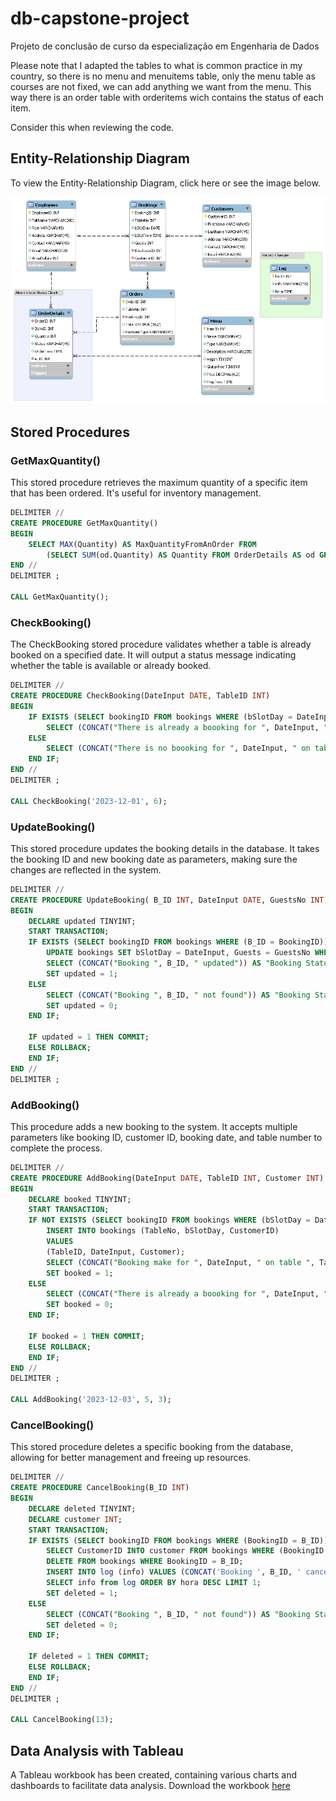 # db-capstone-project
Projeto de conclusão de curso da especialização em Engenharia de Dados

Please note that I adapted the tables to what is common practice in my country, so there is no menu and menuitems table, only the menu table as courses are not fixed, we can add anything we want from the menu.
This way there is an order table with orderitems wich contains the status of each item.

Consider this when reviewing the code.

## Entity-Relationship Diagram

To view the Entity-Relationship Diagram, click here or see the image below.

![Diagram](./LittleLemon-ERDiagram.png)

## Stored Procedures

### GetMaxQuantity()
This stored procedure retrieves the maximum quantity of a specific item that has been ordered. It's useful for inventory management.

```sql
DELIMITER // 
CREATE PROCEDURE GetMaxQuantity()
BEGIN 
    SELECT MAX(Quantity) AS MaxQuantityFromAnOrder FROM
		(SELECT SUM(od.Quantity) AS Quantity FROM OrderDetails AS od GROUP BY od.OrderID) AS Qtd;
END //
DELIMITER ;

CALL GetMaxQuantity();
```

### CheckBooking()

The CheckBooking stored procedure validates whether a table is already booked on a specified date. It will output a status message indicating whether the table is available or already booked.

```sql
DELIMITER // 
CREATE PROCEDURE CheckBooking(DateInput DATE, TableID INT)
BEGIN 
	IF EXISTS (SELECT bookingID FROM bookings WHERE (bSlotDay = DateInput) AND (TableNo = TableID)) THEN
        SELECT (CONCAT("There is already a boooking for ", DateInput, " on table ", TableID)) AS "Booking Status";
    ELSE 
		SELECT (CONCAT("There is no boooking for ", DateInput, " on table ", TableID)) AS "Booking Status";
	END IF;
END //
DELIMITER ;

CALL CheckBooking('2023-12-01', 6);
```

### UpdateBooking()

This stored procedure updates the booking details in the database. It takes the booking ID and new booking date as parameters, making sure the changes are reflected in the system.

```sql
DELIMITER // 
CREATE PROCEDURE UpdateBooking( B_ID INT, DateInput DATE, GuestsNo INT)
BEGIN 
	DECLARE updated TINYINT;
	START TRANSACTION;
    IF EXISTS (SELECT bookingID FROM bookings WHERE (B_ID = BookingID)) THEN
        UPDATE bookings SET bSlotDay = DateInput, Guests = GuestsNo WHERE BookingID = B_ID;
		SELECT (CONCAT("Booking ", B_ID, " updated")) AS "Booking Status";
        SET updated = 1;
	ELSE 
		SELECT (CONCAT("Booking ", B_ID, " not found")) AS "Booking Status";
        SET updated = 0;
	END IF;
    
    IF updated = 1 THEN COMMIT;
    ELSE ROLLBACK;
    END IF;
END //
DELIMITER ;
```

### AddBooking() 
This procedure adds a new booking to the system. It accepts multiple parameters like booking ID, customer ID, booking date, and table number to complete the process.

```sql
DELIMITER // 
CREATE PROCEDURE AddBooking(DateInput DATE, TableID INT, Customer INT)
BEGIN 
	DECLARE booked TINYINT;
	START TRANSACTION;
    IF NOT EXISTS (SELECT bookingID FROM bookings WHERE (bSlotDay = DateInput) AND (TableNo = TableID)) THEN
        INSERT INTO bookings (TableNo, bSlotDay, CustomerID)
		VALUES
		(TableID, DateInput, Customer);
		SELECT (CONCAT("Booking make for ", DateInput, " on table ", TableID)) AS "Booking Status";
        SET booked = 1;
	ELSE 
		SELECT (CONCAT("There is already a boooking for ", DateInput, " on table ", TableID)) AS "Booking Status";
        SET booked = 0;
	END IF;
    
    IF booked = 1 THEN COMMIT;
    ELSE ROLLBACK;
    END IF;
END //
DELIMITER ;

CALL AddBooking('2023-12-03', 5, 3);
```

### CancelBooking()

This stored procedure deletes a specific booking from the database, allowing for better management and freeing up resources.

```sql
DELIMITER // 
CREATE PROCEDURE CancelBooking(B_ID INT)
BEGIN 
	DECLARE deleted TINYINT;
    DECLARE customer INT;
	START TRANSACTION;
    IF EXISTS (SELECT bookingID FROM bookings WHERE (BookingID = B_ID)) THEN
		SELECT CustomerID INTO customer FROM bookings WHERE (BookingID = B_ID);
        DELETE FROM bookings WHERE BookingID = B_ID;
        INSERT INTO log (info) VALUES (CONCAT('Booking ', B_ID, ' canceled by customer ', customer));
        SELECT info from log ORDER BY hora DESC LIMIT 1;
        SET deleted = 1;
	ELSE 
		SELECT (CONCAT("Booking ", B_ID, " not found")) AS "Booking Status";
        SET deleted = 0;
	END IF;
    
    IF deleted = 1 THEN COMMIT;
    ELSE ROLLBACK;
    END IF;
END //
DELIMITER ;

CALL CancelBooking(13);
```

## Data Analysis with Tableau
A Tableau workbook has been created, containing various charts and dashboards to facilitate data analysis. Download the workbook [here](./LittleLemon.twb)
